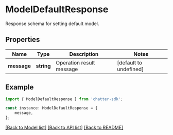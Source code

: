 # ModelDefaultResponse

Response schema for setting default model.

## Properties

Name | Type | Description | Notes
------------ | ------------- | ------------- | -------------
**message** | **string** | Operation result message | [default to undefined]

## Example

```typescript
import { ModelDefaultResponse } from 'chatter-sdk';

const instance: ModelDefaultResponse = {
    message,
};
```

[[Back to Model list]](../README.md#documentation-for-models) [[Back to API list]](../README.md#documentation-for-api-endpoints) [[Back to README]](../README.md)
